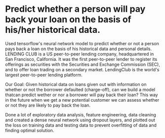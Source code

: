 # Predict whether a person will pay back your loan on the basis of his/her historical data.
Used tensorflow's neural network model to predict whether or not a person pays back a loan on the basis of his historical data and personal details.
LENDING CLUB is a US peer-to-peer lending company, headquartered in San Francisco, California. It was the first peer-to-peer lender to register its offerings as securities with the Securities and Exchange Commission (SEC), and to offer loan trading on a secondary market. LendingClub is the world's largest peer-to-peer lending platform.

Our Goal:
Given historical data on loans given out with information on whether or not the borrower defaulted (charge-off), can we build a model thatcan predict wether or nor a borrower will pay back their loan? This way in the future when we get a new potential customer we can assess whether or not they are likely to pay back the loan.

Done a lot of exploratory data analysis, feature engineering, data cleaning and created a dense neural network using dropout 
layers, and plotted out the loss on training data and testing data to prevent overfitting of data and finding optimal solution.
